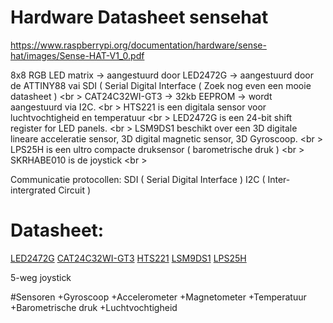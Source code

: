 # Hardware Datasheet sensehat
https://www.raspberrypi.org/documentation/hardware/sense-hat/images/Sense-HAT-V1_0.pdf

8x8 RGB LED matrix -> aangestuurd door LED2472G -> aangestuurd door de ATTINY88 vai SDI ( Serial Digital Interface ( Zoek nog even een mooie datasheet ) <br \>
CAT24C32WI-GT3 -> 32kb EEPROM -> wordt aangestuurd via I2C. <br \>
HTS221 is een digitala sensor voor luchtvochtigheid en temperatuur <br \>
LED2472G is een 24-bit shift register for LED panels. <br \>
LSM9DS1 beschikt over een 3D digitale lineare acceleratie sensor, 3D digital magnetic sensor, 3D Gyroscoop. <br \>
LPS25H is een ultro compacte druksensor ( barometrische druk ) <br \>
SKRHABE010 is de joystick <br \>





Communicatie protocollen:
SDI ( Serial Digital Interface )
I2C ( Inter-intergrated Circuit )

# Datasheet:
[LED2472G](https://www.st.com/resource/en/datasheet/led2472g.pdf)
[CAT24C32WI-GT3](https://nl.mouser.com/datasheetI/2/308/CAT24C32-D-111607.pdf)
[HTS221](https://www.st.com/resource/en/datasheet/hts221.pdf)
[LSM9DS1](https://www.st.com/resource/en/datasheet/DM00103319.pdf)
[LPS25H](https://www.st.com/resource/en/datasheet/dm00066332.pdf)

5-weg joystick

#Sensoren
+Gyroscoop
+Accelerometer
+Magnetometer
+Temperatuur
+Barometrische druk
+Luchtvochtigheid

